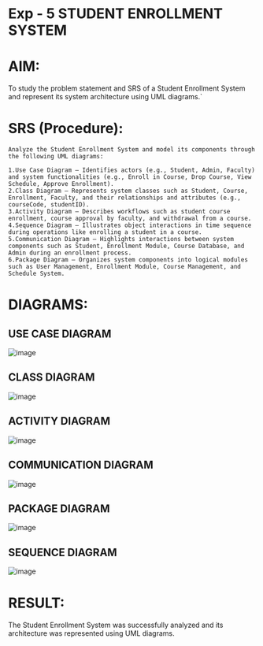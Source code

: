 # Exp - 5 STUDENT ENROLLMENT SYSTEM

# AIM:
To study the problem statement and SRS of a Student Enrollment System and represent its system architecture using UML diagrams.`
# SRS (Procedure):
```
Analyze the Student Enrollment System and model its components through the following UML diagrams:

1.Use Case Diagram – Identifies actors (e.g., Student, Admin, Faculty) and system functionalities (e.g., Enroll in Course, Drop Course, View Schedule, Approve Enrollment).
2.Class Diagram – Represents system classes such as Student, Course, Enrollment, Faculty, and their relationships and attributes (e.g., courseCode, studentID).
3.Activity Diagram – Describes workflows such as student course enrollment, course approval by faculty, and withdrawal from a course.
4.Sequence Diagram – Illustrates object interactions in time sequence during operations like enrolling a student in a course.
5.Communication Diagram – Highlights interactions between system components such as Student, Enrollment Module, Course Database, and Admin during an enrollment process.
6.Package Diagram – Organizes system components into logical modules such as User Management, Enrollment Module, Course Management, and Schedule System.
```
# DIAGRAMS:
## USE CASE DIAGRAM
![image](https://github.com/user-attachments/assets/76dadbef-bacf-46a7-baa9-8e4b5d6ca693)

## CLASS DIAGRAM
![image](https://github.com/user-attachments/assets/f45f3ec3-30b8-4066-8b93-091075e8ced8)

## ACTIVITY DIAGRAM
![image](https://github.com/user-attachments/assets/80898353-6d74-449e-a163-b1315da62e60)

## COMMUNICATION DIAGRAM
![image](https://github.com/user-attachments/assets/ff8599a5-828a-4363-804d-9463c3c7d06c)

## PACKAGE DIAGRAM
![image](https://github.com/user-attachments/assets/63a6b6da-cc9a-4a2e-af44-41e8c7fec2d9)

## SEQUENCE DIAGRAM
![image](https://github.com/user-attachments/assets/ddc53b53-4c2c-4e83-96df-4fd9270802e7)

# RESULT:
The Student Enrollment System was successfully analyzed and its architecture was represented using UML diagrams.
